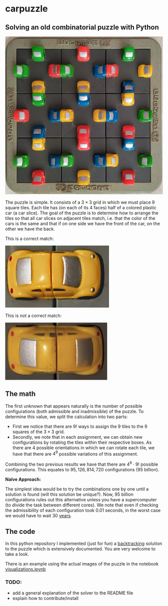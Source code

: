 # carpuzzle

## Solving an old combinatorial puzzle with Python

![the puzle in some random configuration](data/imgs/puzzle.jpg)

The puzzle is simple. It consists of a $3\times 3$ grid in which we must place $9$ square tiles. Each tile has (on each of its $4$ faces) half of a colored plastic car (a car slice). The goal of the puzzle is to determine how to arrange the tiles so that all car slices on adjacent tiles match, i.e. that the color of the cars is the same and that if on one side we have the front of the car, on the other we have the back.

This is a correct match:

![match](data/imgs/match.png)

This is not a correct match:

![unmatch](data/imgs/unmatch.png)

## The math

The first unknown that appears naturally is the number of possible configurations (both admissible and inadmissible) of the puzzle. To determine this value, we split the calculation into two parts:

- First we notice that there are $9!$ ways to assign the $9$ tiles to the $9$ squares of the $3\times3$ grid.
- Secondly, we note that in each assignment, we can obtain new configurations by rotating the tiles within their respective boxes. As there are $4$ possible orientations in which we can rotate each tile, we have that there are $4^9$ possible variations of this assignment.

Combining the two previous results we have that there are $4^9\cdot 9!$ possible configurations. This equates to $95,126,814,720$ configurations (95 billion).

**Naïve Approach:**

The simplest idea would be to try the combinations one by one until a solution is found (will this solution be unique?). Now, $95$ billion configurations rules out this alternative unless you have a supercomputer (to divide the task between different cores). We note that even if checking the admissibility of each configuration took $0.01$ seconds, in the worst case we would have to wait $30$ [years](https://www.google.com/search?q=(4%5E9)*(9!)*0.01+seconds+to+years&rlz=1C5CHFA_enCL1033CL1033&oq=(4%5E9)*(9!)*0.01+seconds+to+years&aqs=chrome.0.69i59j6.4153j0j7&sourceid=chrome&ie=UTF-8).

## The code

In this python repository I implemented (just for fun) a [backtracking](https://en.wikipedia.org/wiki/Backtracking) solution to the puzzle which is extensively documented. You are very welcome to take a look.

There is an example using the actual images of the puzzle in the notebook [visualizations.ipynb](visualization.ipynb)

### TODO:

- add a general explanation of the solver to the README file
- explain how to contribute/install
